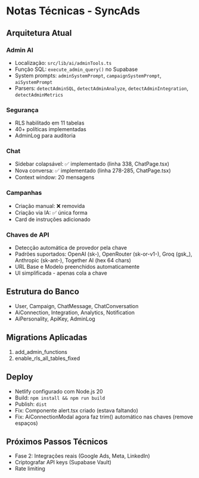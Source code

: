 # Notas Técnicas - SyncAds

## Arquitetura Atual

### Admin AI
- Localização: `src/lib/ai/adminTools.ts`
- Função SQL: `execute_admin_query()` no Supabase
- System prompts: `adminSystemPrompt`, `campaignSystemPrompt`, `aiSystemPrompt`
- Parsers: `detectAdminSQL`, `detectAdminAnalyze`, `detectAdminIntegration`, `detectAdminMetrics`

### Segurança
- RLS habilitado em 11 tabelas
- 40+ políticas implementadas
- AdminLog para auditoria

### Chat
- Sidebar colapsável: ✅ implementado (linha 338, ChatPage.tsx)
- Nova conversa: ✅ implementado (linha 278-285, ChatPage.tsx)
- Context window: 20 mensagens

### Campanhas
- Criação manual: ❌ removida
- Criação via IA: ✅ única forma
- Card de instruções adicionado

### Chaves de API
- Detecção automática de provedor pela chave
- Padrões suportados: OpenAI (sk-), OpenRouter (sk-or-v1-), Groq (gsk_), Anthropic (sk-ant-), Together AI (hex 64 chars)
- URL Base e Modelo preenchidos automaticamente
- UI simplificada - apenas cola a chave

## Estrutura do Banco
- User, Campaign, ChatMessage, ChatConversation
- AiConnection, Integration, Analytics, Notification
- AiPersonality, ApiKey, AdminLog

## Migrations Aplicadas
1. add_admin_functions
2. enable_rls_all_tables_fixed

## Deploy
- Netlify configurado com Node.js 20
- Build: `npm install && npm run build`
- Publish: `dist`
- Fix: Componente alert.tsx criado (estava faltando)
- Fix: AiConnectionModal agora faz trim() automático nas chaves (remove espaços)

## Próximos Passos Técnicos
- Fase 2: Integrações reais (Google Ads, Meta, LinkedIn)
- Criptografar API keys (Supabase Vault)
- Rate limiting
